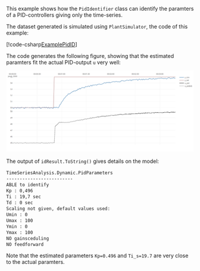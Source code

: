 This example shows how the ``PidIdentifier`` class can identify the
paramters of a PID-controllers giving only the time-series. 

The dataset generated is simulated using ``PlantSimulator``, the 
code of this example:

[!code-csharp[ExamplePidID](../TimeSeriesAnalysis.Tests/Examples/SystemIdent.cs?name=ex_PID_ID)]

The code generates the following figure, showing that the estimated 
paramters fit the actual PID-output ``u`` very well:

![Example](images/sysid_ex_pid1.png)

The output of ``idResult.ToString()`` gives details on the model:
```
TimeSeriesAnalysis.Dynamic.PidParameters
-------------------------
ABLE to identify
Kp : 0,496
Ti : 19,7 sec
Td : 0 sec
Scaling not given, default values used:
Umin : 0
Umax : 100
Ymin : 0
Ymax : 100
NO gainsceduling
NO feedforward
```
Note that the estimated parameters ``Kp=0.496`` and ``Ti_s=19.7`` are very close to the actual paramters. 

